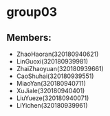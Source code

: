 # group03

## Members:

- ZhaoHaoran(320180940621)
- LinGuoxi(320180939981)
- ZhaiZhaoyuan(320180939661)
- CaoShuhai(320180939551)
- MiaoYan(320180940711)
- XuJiale(320180940401)
- LiuYueze(320180940071)
- LiYichen(320180939961)

